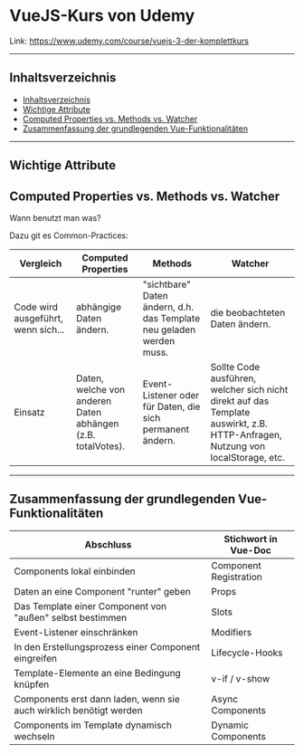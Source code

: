 # VueJS-Kurs von Udemy

Link: https://www.udemy.com/course/vuejs-3-der-komplettkurs

___

## Inhaltsverzeichnis

- [Inhaltsverzeichnis](#inhaltsverzeichnis)
- [Wichtige Attribute](#wichtige-attribute)
- [Computed Properties vs. Methods vs. Watcher](#computed-properties-vs-methods-vs-watcher)
- [Zusammenfassung der grundlegenden Vue-Funktionalitäten](#zusammenfassung-der-grundlegenden-vue-funktionalitäten)

___

## Wichtige Attribute

## Computed Properties vs. Methods vs. Watcher

Wann benutzt man was?

Dazu git es Common-Practices:

| Vergleich | Computed Properties | Methods | Watcher |
|-----------|---------------------|---------|---------|
| Code wird ausgeführt, wenn sich... | abhängige Daten ändern. | "sichtbare" Daten ändern, d.h. das Template neu geladen werden muss. | die beobachteten Daten ändern. |
| Einsatz | Daten, welche von anderen Daten abhängen (z.B. totalVotes). | Event-Listener oder für Daten, die sich permanent ändern. | Sollte Code ausführen, welcher sich nicht direkt auf das Template auswirkt, z.B. HTTP-Anfragen, Nutzung von localStorage, etc. |

___

## Zusammenfassung der grundlegenden Vue-Funktionalitäten

| Abschluss | Stichwort in Vue-Doc |
|-----------|----------------------|
| Components lokal einbinden | Component Registration |
| Daten an eine Component "runter" geben | Props |
| Das Template einer Component von "außen" selbst bestimmen | Slots |
| Event-Listener einschränken | Modifiers |
| In den Erstellungsprozess einer Component eingreifen | Lifecycle-Hooks |
| Template-Elemente an eine Bedingung knüpfen | v-if / v-show |
| Components erst dann laden, wenn sie auch wirklich benötigt werden | Async Components |
| Components im Template dynamisch wechseln | Dynamic Components |

